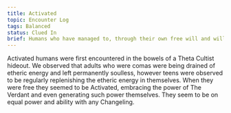 ```yaml
---
title: Activated
topic: Encounter Log
tags: Balanced
status: Clued In
brief: Humans who have managed to, through their own free will and willing embrace of The Verdant, make stable connections with etheric power from across the border.
---
```


Activated humans were first encountered in the bowels of a Theta Cultist hideout. We observed that adults who were comas were being drained of etheric energy and left permanently soulless, however teens were observed to be regularly replenishing the etheric energy in themselves. When they were free they seemed to be Activated, embracing the power of The Verdant and even generating such power themselves. They seem to be on equal power and ability with any Changeling. 
